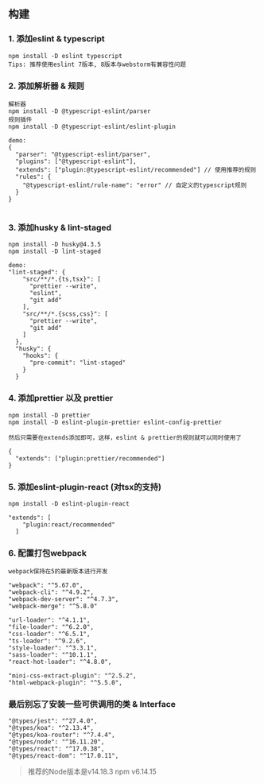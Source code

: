 ## 构建

### 1. 添加eslint & typescript 

```
npm install -D eslint typescript 
Tips: 推荐使用eslint 7版本, 8版本与webstorm有兼容性问题 
```

### 2. 添加解析器 & 规则 

```
解析器
npm install -D @typescript-eslint/parser 
规则插件
npm install -D @typescript-eslint/eslint-plugin

demo:
{
  "parser": "@typescript-eslint/parser",
  "plugins": ["@typescript-eslint"],
  "extends": ["plugin:@typescript-eslint/recommended"] // 使用推荐的规则
  "rules": {
    "@typescript-eslint/rule-name": "error" // 自定义的typescript规则
  }
}
 
```

### 3. 添加husky & lint-staged 

```
npm install -D husky@4.3.5
npm install -D lint-staged

demo: 
"lint-staged": {
    "src/**/*.{ts,tsx}": [
      "prettier --write",
      "eslint",
      "git add"
    ],
    "src/**/*.{scss,css}": [
      "prettier --write",
      "git add"
    ]
  },
  "husky": {
    "hooks": {
      "pre-commit": "lint-staged"
    }
  }

```

### 4. 添加prettier 以及 prettier

```
npm install -D prettier 
npm install -D eslint-plugin-prettier eslint-config-prettier

然后只需要在extends添加即可，这样，eslint & prettier的规则就可以同时使用了

{
  "extends": ["plugin:prettier/recommended"]
}

```


### 5. 添加eslint-plugin-react (对tsx的支持)
```
npm install -D eslint-plugin-react

"extends": [
    "plugin:react/recommended"
  ]
```


### 6. 配置打包webpack 

```
webpack保持在5的最新版本进行开发

"webpack": "^5.67.0",
"webpack-cli": "^4.9.2",
"webpack-dev-server": "^4.7.3",
"webpack-merge": "^5.8.0"

"url-loader": "^4.1.1",
"file-loader": "^6.2.0",
"css-loader": "^6.5.1",
"ts-loader": "^9.2.6",
"style-loader": "^3.3.1",
"sass-loader": "^10.1.1",
"react-hot-loader": "^4.8.0",

"mini-css-extract-plugin": "^2.5.2",
"html-webpack-plugin": "^5.5.0",

```

### 最后别忘了安装一些可供调用的类 & Interface 

```
"@types/jest": "^27.4.0",
"@types/koa": "^2.13.4",
"@types/koa-router": "^7.4.4",
"@types/node": "^16.11.20",
"@types/react": "^17.0.38",
"@types/react-dom": "^17.0.11",
```

> 推荐的Node版本是v14.18.3  npm v6.14.15

